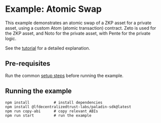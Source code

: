 # Example: Atomic Swap

This example demonstrates an atomic swap of a ZKP asset for a private asset, using a custom Atom (atomic transaction) contract. Zeto is used for the ZKP asset, and Noto for the private asset, with Pente for the private logic.

See the [tutorial](https://lf-decentralized-trust-labs.github.io/paladin/head/tutorials/atomic-swap/) for a detailed explanation.

## Pre-requisites

Run the common [setup steps](../README.md) before running the example.

## Running the example

```shell
npm install           # install dependencies
npm install @lfdecentralizedtrust-labs/paladin-sdk@latest
npm run copy-abi      # copy relevant ABIs
npm run start         # run the example
```
